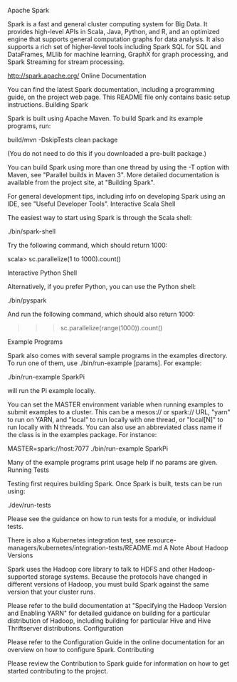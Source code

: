 Apache Spark

Spark is a fast and general cluster computing system for Big Data. It provides high-level APIs in Scala, Java, Python, and R, and an optimized engine that supports general computation graphs for data analysis. It also supports a rich set of higher-level tools including Spark SQL for SQL and DataFrames, MLlib for machine learning, GraphX for graph processing, and Spark Streaming for stream processing.

http://spark.apache.org/
Online Documentation

You can find the latest Spark documentation, including a programming guide, on the project web page. This README file only contains basic setup instructions.
Building Spark

Spark is built using Apache Maven. To build Spark and its example programs, run:

build/mvn -DskipTests clean package

(You do not need to do this if you downloaded a pre-built package.)

You can build Spark using more than one thread by using the -T option with Maven, see "Parallel builds in Maven 3". More detailed documentation is available from the project site, at "Building Spark".

For general development tips, including info on developing Spark using an IDE, see "Useful Developer Tools".
Interactive Scala Shell

The easiest way to start using Spark is through the Scala shell:

./bin/spark-shell

Try the following command, which should return 1000:

scala> sc.parallelize(1 to 1000).count()

Interactive Python Shell

Alternatively, if you prefer Python, you can use the Python shell:

./bin/pyspark

And run the following command, which should also return 1000:

>>> sc.parallelize(range(1000)).count()

Example Programs

Spark also comes with several sample programs in the examples directory. To run one of them, use ./bin/run-example <class> [params]. For example:

./bin/run-example SparkPi

will run the Pi example locally.

You can set the MASTER environment variable when running examples to submit examples to a cluster. This can be a mesos:// or spark:// URL, "yarn" to run on YARN, and "local" to run locally with one thread, or "local[N]" to run locally with N threads. You can also use an abbreviated class name if the class is in the examples package. For instance:

MASTER=spark://host:7077 ./bin/run-example SparkPi

Many of the example programs print usage help if no params are given.
Running Tests

Testing first requires building Spark. Once Spark is built, tests can be run using:

./dev/run-tests

Please see the guidance on how to run tests for a module, or individual tests.

There is also a Kubernetes integration test, see resource-managers/kubernetes/integration-tests/README.md
A Note About Hadoop Versions

Spark uses the Hadoop core library to talk to HDFS and other Hadoop-supported storage systems. Because the protocols have changed in different versions of Hadoop, you must build Spark against the same version that your cluster runs.

Please refer to the build documentation at "Specifying the Hadoop Version and Enabling YARN" for detailed guidance on building for a particular distribution of Hadoop, including building for particular Hive and Hive Thriftserver distributions.
Configuration

Please refer to the Configuration Guide in the online documentation for an overview on how to configure Spark.
Contributing

Please review the Contribution to Spark guide for information on how to get started contributing to the project.

